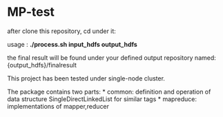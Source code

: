 MP-test
=======

after clone this repository, cd under it:

usage : **./process.sh input_hdfs output_hdfs**

the final result will be found under your defined output repository named: {output_hdfs}/finalresult

This project has been tested under single-node cluster. 

The package contains two parts:
    * common: definition and operation of data structure SingleDirectLinkedList for similar tags
    * mapreduce: implementations of mapper,reducer
    
    
